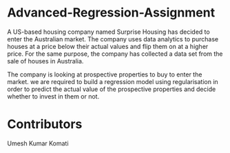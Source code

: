 # Advanced-Regression-Assignment
A US-based housing company named Surprise Housing has decided to enter the Australian market.
The company uses data analytics to purchase houses at a price below their actual values and flip them on at a higher price.
For the same purpose, the company has collected a data set from the sale of houses in Australia.

The company is looking at prospective properties to buy to enter the market.
we are required to build a regression model using regularisation in order to predict the actual value of the prospective 
properties and decide whether to invest in them or not.


# Contributors
Umesh Kumar Komati
